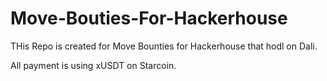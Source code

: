 # Move-Bouties-For-Hackerhouse

THis Repo is created for Move Bounties for Hackerhouse that hodl on Dali.

All payment is using xUSDT on Starcoin.
